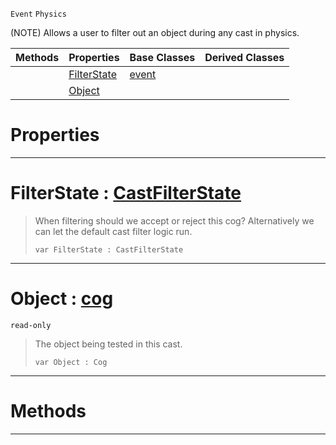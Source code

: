  `Event` `Physics`



(NOTE) Allows a user to filter out an object during any cast in physics.

|Methods|Properties|Base Classes|Derived Classes|
|---|---|---|---|
| |[ FilterState](https://github.com/ZilchEngine/ZilchDocs/blob/master/code_reference/class_reference/castfilterevent.md#filterstate-zilch-engine)|[event](https://github.com/ZilchEngine/ZilchDocs/blob/master/code_reference/class_reference/event.md)| |
| |[ Object](https://github.com/ZilchEngine/ZilchDocs/blob/master/code_reference/class_reference/castfilterevent.md#object-zilch-engine-docum)| | |


 #  Properties


---  
 #  FilterState : [CastFilterState](https://github.com/ZilchEngine/ZilchDocs/blob/master/code_reference/enum_reference.md#castfilterstate)

> When filtering should we accept or reject this cog? Alternatively we can let the default cast filter logic run.
> ``` lang=cpp, name=Nada
> var FilterState : CastFilterState


---  
 #  Object : [cog](https://github.com/ZilchEngine/ZilchDocs/blob/master/code_reference/class_reference/cog.md)

 `read-only`

> The object being tested in this cast.
> ``` lang=cpp, name=Nada
> var Object : Cog


---  
 #  Methods


---  
 

 